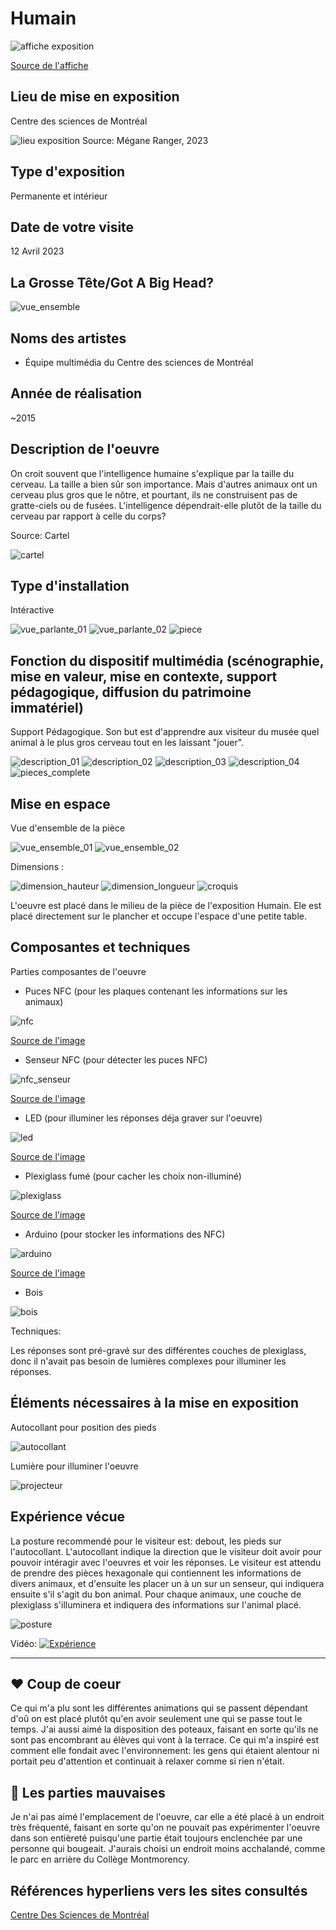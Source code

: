 # Humain

![affiche exposition](media/20230412_affiche.jpg)

[Source de l'affiche](https://lienmultimedia.com/spip.php?article50730)

## Lieu de mise en exposition
Centre des sciences de Montréal

![lieu exposition](media/20230412_lieu_exposition.jpg)
Source: Mégane Ranger, 2023

## Type d'exposition 
Permanente et intérieur

## Date de votre visite		
12 Avril 2023

## La Grosse Tête/Got A Big Head?

![vue_ensemble](media/20230412_ensemble_oeuvre.jpg)

## Noms des artistes
* Équipe multimédia du Centre des sciences de Montréal

## Année de réalisation
~2015

## Description de l'oeuvre	
On croit souvent que l'intelligence humaine s'explique par la taille du cerveau. La taille a bien sûr son importance. Mais d'autres animaux ont un cerveau plus gros que le nôtre, et pourtant, ils ne construisent pas de gratte-ciels ou de fusées. L'intelligence dépendrait-elle plutôt de la taille du cerveau par rapport à celle du corps?

Source: Cartel

![cartel](media/20230412_cartel.jpg)


## Type d'installation
Intéractive

![vue_parlante_01](media/20230412_interactive_01.jpg)
![vue_parlante_02](media/20230412_interactive_02.jpg)
![piece](media/20230412_piece.jpg)


## Fonction du dispositif multimédia (scénographie, mise en valeur, mise en contexte, support pédagogique, diffusion du patrimoine immatériel)
Support Pédagogique. 
Son but est d'apprendre aux visiteur du musée quel animal à le plus gros cerveau tout en les laissant "jouer".

![description_01](media/20230412_description_01.jpg)
![description_02](media/20230412_description_02.jpg)
![description_03](media/20230412_description_03.jpg)
![description_04](media/20230412_description_04.jpg)
![pieces_complete](media/20230412_pieces.jpg)


## Mise en espace	
Vue d'ensemble de la pièce 

![vue_ensemble_01](media/20230412_piece_complete_01.jpg)
![vue_ensemble_02](media/20230412_piece_complete_02.jpg)

Dimensions :

![dimension_hauteur](media/20230412_dimension_hauteur.jpg)
![dimension_longueur](media/20230412_dimension_longueur.jpg)
![croquis](media/20230302_croquis.jpg)



L'oeuvre est placé dans le milieu de la pièce de l'exposition Humain. Ele est placé directement sur le plancher et occupe l'espace d'une petite table.

## Composantes et techniques	
Parties composantes de l'oeuvre

* Puces NFC (pour les plaques contenant les informations sur les animaux)

![nfc](media/20230412_composante_nfc.jpg)

[Source de l'image](https://www.alibaba.com/product-detail/small-size-ntag213-nfc-rfid-tag_60716307945.html)

* Senseur NFC (pour détecter les puces NFC)

![nfc_senseur](media/20230412_composante_nfc_senseur.jpg)

[Source de l'image](https://www.ebay.com/p/25033762107?iid=353374133969)

* LED (pour illuminer les réponses déja graver sur l'oeuvre)

![led](media/20230412_composante_led.jpg)

[Source de l'image](https://www.aliexpress.com/item/32910554366.html)

* Plexiglass fumé (pour cacher les choix non-illuminé)

![plexiglass](media/20230412_composante_plexiglass.jpg)

[Source de l'image](https://plastiquesurmesure.com/plaque-plexiglass-sur-mesure-plexiglass-coule/1935-plaque-plexiglass-transparent-fume-marron-fonce-brillant-coule-5mm.html)

* Arduino (pour stocker les informations des NFC)

![arduino](media/20230412_composante_arduino.jpg)

[Source de l'image](https://commons.wikimedia.org/wiki/File:Arduino-uno-perspective-transparent.png)

* Bois

![bois](media/20230412_composante_bois.jpg)


Techniques:

Les réponses sont pré-gravé sur des différentes couches de plexiglass, donc il n'avait pas besoin de lumières complexes pour illuminer les réponses.

## Éléments nécessaires à la mise en exposition
Autocollant pour position des pieds

![autocollant](media/20230412_autocollant.jpg)

Lumière pour illuminer l'oeuvre

![projecteur](media/20230412_projecteur_lumiere.jpg)


## Expérience vécue

La posture recommendé pour le visiteur est: debout, les pieds sur l'autocollant. L'autocollant indique la direction que le visiteur doit avoir pour pouvoir intéragir avec l'oeuvres et voir les réponses. Le visiteur est attendu de prendre des pièces hexagonale qui contiennent les informations de divers animaux, et d'ensuite les placer un à un sur un senseur, qui indiquera ensuite s'il s'agit du bon animal. Pour chaque animaux, une couche de plexiglass s'illuminera et indiquera des informations sur l'animal placé. 

![posture](media/20230412_posture_experience.jpg)


Vidéo:
[![Expérience](media/20230322_vignette_youtube.png)](https://youtu.be/hhjrECkabho?t=30)

----------------------------------------------------------

## ❤️ Coup de coeur
Ce qui m'a plu sont les différentes animations qui se passent dépendant d'oû on est placé plutôt qu'en avoir seulement une qui se passe tout le temps.
J'ai aussi aimé la disposition des poteaux, faisant en sorte qu'ils ne sont pas encombrant au élèves qui vont à la terrace. Ce qui m'a inspiré est comment elle fondait avec l'environnement: les gens qui étaient alentour ni portait peu d'attention et continuait à relaxer comme si rien n'était.



## 🤔 Les parties mauvaises
Je n'ai pas aimé l'emplacement de l'oeuvre, car elle a été placé à un endroit très fréquenté, faisant en sorte qu'on ne pouvait pas expérimenter l'oeuvre dans son entièreté puisqu'une partie était toujours enclenchée par une personne qui bougeait. J'aurais choisi un endroit moins acchalandé, comme le parc en arrière du Collège Montmorency.

## Références		hyperliens vers les sites consultés
[Centre Des Sciences de Montréal](https://www.centredessciencesdemontreal.com/exposition-permanente/humain)

